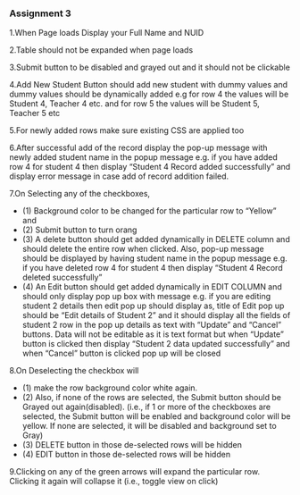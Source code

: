 ### Assignment 3

1.When Page loads Display your Full Name and NUID

2.Table should not be expanded when page loads

3.Submit button to be disabled and grayed out and it should not be clickable

4.Add New Student Button should add new student with dummy values and dummy values should be dynamically added e.g for row 4 the values will be Student 4, Teacher 4 etc. and for row 5 the values will be Student 5, Teacher 5 etc

5.For newly added rows make sure existing CSS are applied too

6.After successful add of the record display the pop-up message with newly added student name in the popup message e.g. if you have added row 4 for student 4 then display “Student 4 Record added successfully” and display error message in case add of record addition failed.


7.On Selecting any of the checkboxes,

- (1) Background color to be changed for the particular row to “Yellow” and 
- (2) Submit button to turn orang
- (3) A delete button should get added dynamically in DELETE column and should delete the entire row when clicked. Also, pop-up message should be displayed by having student name in the popup message e.g. if you have deleted row 4 for student 4 then display “Student 4 Record deleted successfully”
- (4) An Edit button should get added dynamically in EDIT COLUMN and should only display pop up box with message e.g. if you are editing student 2 details then edit pop up should display as, title of Edit pop up should be “Edit details of Student 2” and it should display all the fields of student 2 row in the pop up details as text with “Update” and “Cancel” buttons. Data will not be editable as it is text format but when “Update” button is clicked then display “Student 2 data updated successfully” and when “Cancel” button is clicked pop up will be closed

8.On Deselecting the checkbox will 

- (1) make the row background color white again. 
- (2) Also, if none of the rows are selected, the Submit button should be Grayed out again(disabled). (i.e., if 1 or more of the checkboxes are selected, the Submit button will be enabled and background color will be yellow. If none are selected, it will be disabled and background set to Gray)
- (3) DELETE button in those de-selected rows will be hidden
- (4) EDIT button in those de-selected rows will be hidden

9.Clicking on any of the green arrows will expand the particular row. Clicking it again will collapse it (i.e., toggle view on click)

